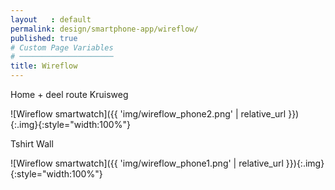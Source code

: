 ```yaml
---
layout   : default
permalink: design/smartphone-app/wireflow/
published: true
# Custom Page Variables
# ─────────────────────
title: Wireflow
---
```

Home + deel route Kruisweg

![Wireflow smartwatch]({{ 'img/wireflow_phone2.png' | relative_url }}){:.img}{:style="width:100%"}

Tshirt Wall

![Wireflow smartwatch]({{ 'img/wireflow_phone1.png' | relative_url }}){:.img}{:style="width:100%"}
